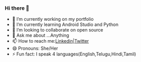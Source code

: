 ### Hi there 👋




- 🔭 I’m currently working on my portfolio
- 🌱 I’m currently learning Android Studio and Python
- 👯 I’m looking to collaborate on open source
- 💬 Ask me about ...Anything
- 📫 How to reach me:[Linkedin](https://www.linkedin.com/in/pavani-sai-0b048b1a4?lipi=urn%3Ali%3Apage%3Ad_flagship3_profile_view_base_contact_details%3BVmJWMZ3QRcW%2BTw698CCuag%3D%3D)|[Twitter](https://twitter.com/pavanisai19)
- 😄 Pronouns: She/Her
- ⚡ Fun fact: I speak 4 languages(English,Telugu,Hindi,Tamil)

